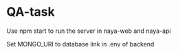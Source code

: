 # QA-task

Use npm start to run the server in naya-web and naya-api

Set MONGO_URI to database link in .env of backend
